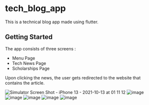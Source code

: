 # tech_blog_app

This is a technical blog app made using flutter.

## Getting Started

The app consists of three screens :
- Menu Page
- Tech News Page
- Scholarships Page

Upon clicking the news, the user gets redirected to the website that contains the article.

![Simulator Screen Shot - iPhone 13 - 2021-10-13 at 01 11 12](https://user-images.githubusercontent.com/83121957/137021737-50f9cbd0-735d-4031-bb9e-2434bbb36197.png)
![image](https://user-images.githubusercontent.com/83121957/137021795-34eb033d-5a44-4eb8-ab5b-5d0f7cef6caa.png)
![image](https://user-images.githubusercontent.com/83121957/137021817-503a303f-bd49-42d2-9cf2-91d8ce599156.png)
![image](https://user-images.githubusercontent.com/83121957/137021858-c2eed730-e025-48a1-98b6-f41b6f03f792.png)
![image](https://user-images.githubusercontent.com/83121957/137021892-f16c2062-fa65-4fae-8847-335af0c312e4.png)
![image](https://user-images.githubusercontent.com/83121957/137021914-7c5468b5-39b7-4110-9d6e-7d0ea6759945.png)
